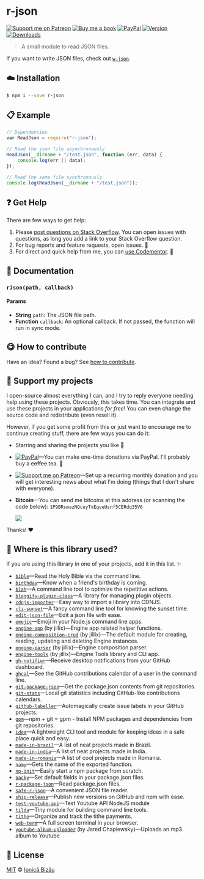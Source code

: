 
# r-json

 [![Support me on Patreon][badge_patreon]][patreon] [![Buy me a book][badge_amazon]][amazon] [![PayPal][badge_paypal_donate]][paypal-donations] [![Version](https://img.shields.io/npm/v/r-json.svg)](https://www.npmjs.com/package/r-json) [![Downloads](https://img.shields.io/npm/dt/r-json.svg)](https://www.npmjs.com/package/r-json)

> A small module to read JSON files.

If you want to write JSON files, check out [`w-json`](https://github.com/IonicaBizau/node-w-json).

## :cloud: Installation

```sh
$ npm i --save r-json
```


## :clipboard: Example



```js
// Dependencies
var ReadJson = require("r-json");

// Read the json file asynchronously
ReadJson(__dirname + "/test.json", function (err, data) {
    console.log(err || data);
});

// Read the same file synchronously
console.log(ReadJson(__dirname + "/test.json"));
```

## :question: Get Help

There are few ways to get help:

 1. Please [post questions on Stack Overflow](https://stackoverflow.com/questions/ask). You can open issues with questions, as long you add a link to your Stack Overflow question.
 2. For bug reports and feature requests, open issues. :bug:
 3. For direct and quick help from me, you can [use Codementor](https://www.codementor.io/johnnyb). :rocket:


## :memo: Documentation


### `rJson(path, callback)`

#### Params
- **String** `path`: The JSON file path.
- **Function** `callback`: An optional callback. If not passed, the function will run in sync mode.



## :yum: How to contribute
Have an idea? Found a bug? See [how to contribute][contributing].


## :sparkling_heart: Support my projects

I open-source almost everything I can, and I try to reply everyone needing help using these projects. Obviously,
this takes time. You can integrate and use these projects in your applications *for free*! You can even change the source code and redistribute (even resell it).

However, if you get some profit from this or just want to encourage me to continue creating stuff, there are few ways you can do it:

 - Starring and sharing the projects you like :rocket:
 - [![PayPal][badge_paypal]][paypal-donations]—You can make one-time donations via PayPal. I'll probably buy a ~~coffee~~ tea. :tea:
 - [![Support me on Patreon][badge_patreon]][patreon]—Set up a recurring monthly donation and you will get interesting news about what I'm doing (things that I don't share with everyone).
 - **Bitcoin**—You can send me bitcoins at this address (or scanning the code below): `1P9BRsmazNQcuyTxEqveUsnf5CERdq35V6`

    ![](https://i.imgur.com/z6OQI95.png)

Thanks! :heart:


## :dizzy: Where is this library used?
If you are using this library in one of your projects, add it in this list. :sparkles:


 - [`bible`](https://github.com/BibleJS/BibleApp)—Read the Holy Bible via the command line.
 - [`birthday`](https://github.com/IonicaBizau/birthday)—Know when a friend's birthday is coming.
 - [`blah`](https://github.com/IonicaBizau/blah)—A command line tool to optimize the repetitive actions.
 - [`bloggify-plugin-class`](https://github.com/IonicaBizau/bloggify-plugin-class#readme)—A library for managing plugin objects.
 - [`cdnjs-importer`](https://github.com/cdnjs/cdnjs-importer)—Easy way to import a library into CDNJS.
 - [`cli-sunset`](https://github.com/IonicaBizau/cli-sunset)—A fancy command line tool for knowing the sunset time.
 - [`edit-json-file`](https://github.com/IonicaBizau/edit-json-file#readme)—Edit a json file with ease.
 - [`emojic`](https://github.com/IonicaBizau/emojic#readme)—Emoji in your Node.js command line apps.
 - [`engine-app`](https://github.com/jillix/engine-app#readme) (by jillix)—Engine app related helper functions.
 - [`engine-composition-crud`](https://github.com/jillix/engine-composition-crud#readme) (by jillix)—The default module for creating, reading, updating and deleting Engine instances.
 - [`engine-parser`](https://github.com/IonicaBizau/engine-parser) (by jillix)—Engine composition parser.
 - [`engine-tools`](https://github.com/jillix/engine-tools) (by jillix)—Engine Tools library and CLI app.
 - [`gh-notifier`](https://bitbucket.org/IonicaBizau/gh-notifier#readme)—Receive desktop notifications from your GitHub dashboard.
 - [`ghcal`](https://github.com/IonicaBizau/ghcal)—See the GitHub contributions calendar of a user in the command line.
 - [`git-package-json`](https://github.com/IonicaBizau/git-package-json#readme)—Get the package.json contents from git repositories.
 - [`git-stats`](https://github.com/IonicaBizau/git-stats)—Local git statistics including GitHub-like contributions calendars.
 - [`github-labeller`](https://github.com/IonicaBizau/github-labeller#readme)—Automagically create issue labels in your GitHub projects.
 - [`gpm`](https://github.com/IonicaBizau/gpm)—npm + git = gpm - Install NPM packages and dependencies from git repositories.
 - [`idea`](https://github.com/IonicaBizau/idea)—A lightweight CLI tool and module for keeping ideas in a safe place quick and easy.
 - [`made-in-brazil`](https://github.com/IonicaBizau/made-in-brazil#readme)—A list of neat projects made in Brazil.
 - [`made-in-india`](https://github.com/IonicaBizau/made-in-india#readme)—A list of neat projects made in India.
 - [`made-in-romania`](https://github.com/IonicaBizau/made-in-romania#readme)—A list of cool projects made in Romania.
 - [`namy`](https://github.com/IonicaBizau/namy)—Gets the name of the exported function.
 - [`np-init`](https://github.com/IonicaBizau/np-init#readme)—Easily start a npm package from scratch.
 - [`packy`](https://github.com/IonicaBizau/packy#readme)—Set default fields in your package.json files.
 - [`r-package-json`](https://github.com/IonicaBizau/r-package-json#readme)—Read package.json files.
 - [`safe-r-json`](https://github.com/IonicaBizau/safe-r-json#readme)—A convenient JSON file reader.
 - [`ship-release`](https://github.com/IonicaBizau/ship-release#readme)—Publish new versions on GitHub and npm with ease.
 - [`test-youtube-api`](https://github.com/IonicaBizau/test-youtube-api)—Test Youtube API NodeJS module
 - [`tilda`](https://github.com/IonicaBizau/tilda)—Tiny module for building command line tools.
 - [`tithe`](https://github.com/IonicaBizau/tithe)—Organize and track the tithe payments.
 - [`web-term`](https://github.com/IonicaBizau/web-term)—A full screen terminal in your browser.
 - [`youtube-album-uploader`](https://github.com/jpchip/youtube-album-uploader) (by Jared Chapiewsky)—Uploads an mp3 album to Youtube

## :scroll: License

[MIT][license] © [Ionică Bizău][website]

[badge_patreon]: http://ionicabizau.github.io/badges/patreon.svg
[badge_amazon]: http://ionicabizau.github.io/badges/amazon.svg
[badge_paypal]: http://ionicabizau.github.io/badges/paypal.svg
[badge_paypal_donate]: http://ionicabizau.github.io/badges/paypal_donate.svg
[patreon]: https://www.patreon.com/ionicabizau
[amazon]: http://amzn.eu/hRo9sIZ
[paypal-donations]: https://www.paypal.com/cgi-bin/webscr?cmd=_s-xclick&hosted_button_id=RVXDDLKKLQRJW
[donate-now]: http://i.imgur.com/6cMbHOC.png

[license]: http://showalicense.com/?fullname=Ionic%C4%83%20Biz%C4%83u%20%3Cbizauionica%40gmail.com%3E%20(https%3A%2F%2Fionicabizau.net)&year=2015#license-mit
[website]: https://ionicabizau.net
[contributing]: /CONTRIBUTING.md
[docs]: /DOCUMENTATION.md
